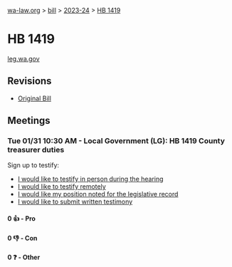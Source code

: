 [wa-law.org](/) > [bill](/bill/) > [2023-24](/bill/2023-24/) > [HB 1419](/bill/2023-24/hb/1419/)

# HB 1419
[leg.wa.gov](https://app.leg.wa.gov/billsummary?BillNumber=1419&Year=2023&Initiative=false)

## Revisions
* [Original Bill](1/)

## Meetings
### Tue 01/31 10:30 AM - Local Government (LG): HB 1419 County treasurer duties
Sign up to testify:
* [I would like to testify in person during the hearing](https://app.leg.wa.gov/csi/Testifier/Add?chamber=House&mId=30585&aId=150191&caId=20990&tId=1)
* [I would like to testify remotely](https://app.leg.wa.gov/csi/Testifier/Add?chamber=House&mId=30585&aId=150191&caId=20990&tId=2)
* [I would like my position noted for the legislative record](https://app.leg.wa.gov/csi/Testifier/Add?chamber=House&mId=30585&aId=150191&caId=20990&tId=3)
* [I would like to submit written testimony](https://app.leg.wa.gov/csi/Testifier/Add?chamber=House&mId=30585&aId=150191&caId=20990&tId=4)

#### 0 👍 - Pro

#### 0 👎 - Con

#### 0 ❓ - Other
